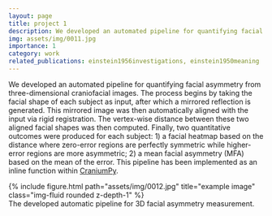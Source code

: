 ```yaml
---
layout: page
title: project 1
description: We developed an automated pipeline for quantifying facial asymmetry from three-dimensional craniofacial images.
img: assets/img/0011.jpg
importance: 1
category: work
related_publications: einstein1956investigations, einstein1950meaning
---
```


We developed an automated pipeline for quantifying facial asymmetry from three-dimensional craniofacial images. The process begins by taking the facial shape of each subject as input, after which a mirrored reflection is generated. This mirrored image was then automatically aligned with the input via rigid registration. The vertex-wise distance between these two aligned facial shapes was then computed. Finally, two quantitative outcomes were produced for each subject: 1) a facial heatmap based on the distance where zero-error regions are perfectly symmetric while higher-error regions are more asymmetric; 2) a mean facial asymmetry (MFA) based on the mean of the error. This pipeline has been implemented as an inline function within [CraniumPy](https://github.com/T-AbdelAlim/CraniumPy).


</div>
<div class="row">
    <div class="col-sm mt-3 mt-md-0">
        {% include figure.html path="assets/img/0012.jpg" title="example image" class="img-fluid rounded z-depth-1" %}
    </div>
</div>
<div class="caption">
    The developed automatic pipeline for 3D facial asymmetry measurement.
</div>
